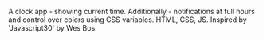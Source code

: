 A clock app - showing current time. Additionally - notifications at full hours and control over colors using CSS variables.
HTML, CSS, JS.
Inspired by 'Javascript30' by Wes Bos.
